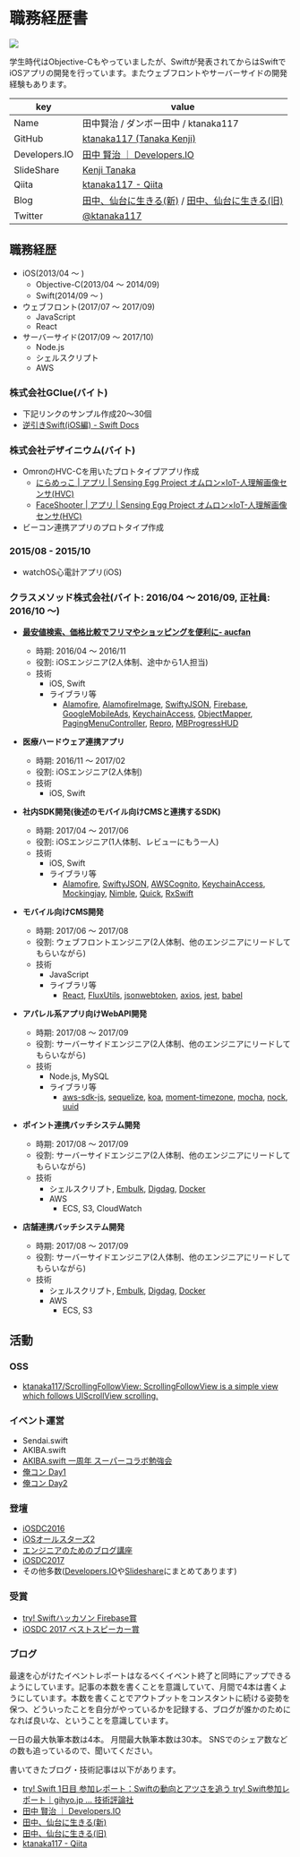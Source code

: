 # 職務経歴書

![](tanaka.jpg)

学生時代はObjective-Cもやっていましたが、Swiftが発表されてからはSwiftでiOSアプリの開発を行っています。またウェブフロントやサーバーサイドの開発経験もあります。

|key|value|
|---|-----|
|Name|田中賢治 / ダンボー田中 / ktanaka117|
|GitHub|[ktanaka117 \(Tanaka Kenji\)](https://github.com/ktanaka117)|
|Developers.IO|[田中 賢治 ｜ Developers\.IO](http://dev.classmethod.jp/author/tanaka-kenji/)|
|SlideShare|[Kenji Tanaka](http://www.slideshare.net/kenjitanaka58)|
|Qiita|[ktanaka117 \- Qiita](http://qiita.com/ktanaka117)|
|Blog|[田中、仙台に生きる(新)](http://tanakalivesinsendai.hatenablog.com/) / [田中、仙台に生きる(旧)](http://tanakalivesinsendai.blogspot.jp/)|
|Twitter|[@ktanaka117](https://twitter.com/ktanaka117)|

## 職務経歴

- iOS(2013/04 〜 )
	- Objective-C(2013/04 〜 2014/09)
	- Swift(2014/09 〜 )
- ウェブフロント(2017/07 〜 2017/09)
	- JavaScript
	- React
- サーバーサイド(2017/09 〜 2017/10)
	- Node.js
	- シェルスクリプト
	- AWS

### 株式会社GClue(バイト)
- 下記リンクのサンプル作成20〜30個
- [逆引きSwift\(iOS編\) \- Swift Docs](https://sites.google.com/a/gclue.jp/swift-docs/ni-yinki100-ios)

### 株式会社デザイニウム(バイト)
- OmronのHVC-Cを用いたプロトタイプアプリ作成
	- [にらめっこ \| アプリ \| Sensing Egg Project オムロン×IoT\-人理解画像センサ\(HVC\)](https://plus-sensing.omron.co.jp/egg-project/app/thedesignium2/)
	- [FaceShooter \| アプリ \| Sensing Egg Project オムロン×IoT\-人理解画像センサ\(HVC\)](https://plus-sensing.omron.co.jp/egg-project/app/tanakakenji/)
- ビーコン連携アプリのプロトタイプ作成

### 2015/08 - 2015/10
- watchOS心電計アプリ(iOS)

### クラスメソッド株式会社(バイト: 2016/04 〜 2016/09, 正社員: 2016/10 〜)
- **[最安値検索、価格比較でフリマやショッピングを便利に- aucfan](https://itunes.apple.com/jp/app/%E6%9C%80%E5%AE%89%E5%80%A4%E6%A4%9C%E7%B4%A2-%E4%BE%A1%E6%A0%BC%E6%AF%94%E8%BC%83%E3%81%A7%E3%83%95%E3%83%AA%E3%83%9E%E3%82%84%E3%82%B7%E3%83%A7%E3%83%83%E3%83%94%E3%83%B3%E3%82%B0%E3%82%92%E4%BE%BF%E5%88%A9%E3%81%AB-aucfan/id1125349901?mt=8)**
	- 時期: 2016/04 〜 2016/11
	- 役割: iOSエンジニア(2人体制、途中から1人担当)
	- 技術
		- iOS, Swift
		- ライブラリ等
			- [Alamofire](https://github.com/Alamofire/Alamofire), [AlamofireImage](https://github.com/Alamofire/AlamofireImage), [SwiftyJSON](https://github.com/SwiftyJSON/SwiftyJSON), [Firebase](https://firebase.google.com/?hl=ja), [GoogleMobileAds](https://cocoapods.org/pods/GoogleMobileAds), [KeychainAccess](https://github.com/kishikawakatsumi/KeychainAccess), [ObjectMapper](https://github.com/Hearst-DD/ObjectMapper), [PagingMenuController](https://github.com/kitasuke/PagingMenuController), [Repro](https://repro.io/jp/), [MBProgressHUD](https://github.com/jdg/MBProgressHUD)
- **医療ハードウェア連携アプリ**
	- 時期: 2016/11 〜 2017/02
	- 役割: iOSエンジニア(2人体制)
	- 技術
		- iOS, Swift
- **社内SDK開発(後述のモバイル向けCMSと連携するSDK)**
	- 時期: 2017/04 〜 2017/06
	- 役割: iOSエンジニア(1人体制、レビューにもう一人)
	- 技術
		- iOS, Swift
		- ライブラリ等
			- [Alamofire](https://github.com/Alamofire/Alamofire), [SwiftyJSON](https://github.com/SwiftyJSON/SwiftyJSON), [AWSCognito](http://docs.aws.amazon.com/mobile/sdkforios/developerguide/cognito-auth-aws-identity-for-ios.html), [KeychainAccess](https://github.com/kishikawakatsumi/KeychainAccess), [Mockingjay](https://github.com/kylef/Mockingjay), [Nimble](https://github.com/Quick/Nimble), [Quick](https://github.com/Quick/Quick), [RxSwift](https://github.com/ReactiveX/RxSwift)
- **モバイル向けCMS開発**
	- 時期: 2017/06 〜 2017/08
	- 役割: ウェブフロントエンジニア(2人体制、他のエンジニアにリードしてもらいながら)
	- 技術
		- JavaScript
		- ライブラリ等
			- [React](https://reactjs.org/), [FluxUtils](https://facebook.github.io/flux/docs/flux-utils.html), [jsonwebtoken](https://www.npmjs.com/package/jsonwebtoken), [axios](https://github.com/axios/axios), [jest](https://facebook.github.io/jest/), [babel](https://babeljs.io/)
- **アパレル系アプリ向けWebAPI開発**
	- 時期: 2017/08 〜 2017/09
	- 役割: サーバーサイドエンジニア(2人体制、他のエンジニアにリードしてもらいながら)
	- 技術
		- Node.js, MySQL
		- ライブラリ等
			- [aws-sdk-js](https://github.com/aws/aws-sdk-js), [sequelize](http://docs.sequelizejs.com/), [koa](http://koajs.com/), [moment-timezone](https://momentjs.com/timezone/), [mocha](https://mochajs.org/), [nock](https://github.com/node-nock/nock), [uuid](https://www.npmjs.com/package/uuid)
- **ポイント連携バッチシステム開発**
	- 時期: 2017/08 〜 2017/09
	- 役割: サーバーサイドエンジニア(2人体制、他のエンジニアにリードしてもらいながら)
	- 技術
		- シェルスクリプト, [Embulk](https://github.com/embulk/embulk), [Digdag](https://github.com/treasure-data/digdag), [Docker](https://www.docker.com/)
		- AWS
			- ECS, S3, CloudWatch
		
- **店舗連携バッチシステム開発**
	- 時期: 2017/08 〜 2017/09
	- 役割: サーバーサイドエンジニア(2人体制、他のエンジニアにリードしてもらいながら)
	- 技術
		- シェルスクリプト, [Embulk](https://github.com/embulk/embulk), [Digdag](https://github.com/treasure-data/digdag), [Docker](https://www.docker.com/)
		- AWS
			- ECS, S3

## 活動

### OSS

- [ktanaka117/ScrollingFollowView: ScrollingFollowView is a simple view which follows UIScrollView scrolling\.](https://github.com/ktanaka117/ScrollingFollowView)

### イベント運営

- Sendai.swift
- AKIBA.swift
- [AKIBA.swift 一周年 スーパーコラボ勉強会](https://dev.classmethod.jp/news/akiba-swift-1-year-anniversary/)
- [俺コン Day1](https://dev.classmethod.jp/smartphone/orecon-ios-day-1/)
- [俺コン Day2](https://dev.classmethod.jp/smartphone/orecon-ios-day-2/)

### 登壇

- [iOSDC2016](https://iosdc.jp/2016/c/node/34)
- [iOSオールスターズ2](http://dev.classmethod.jp/smartphone/iphone/event-report-ios-all-stars-2/)
- [エンジニアのためのブログ講座](https://dev.classmethod.jp/etc/writing-blog-for-engineers/)
- [iOSDC2017](https://dev.classmethod.jp/smartphone/iosdc-2017-setsuko/)
- その他多数([Developers.IO](http://dev.classmethod.jp/author/tanaka-kenji/)や[Slideshare](http://www.slideshare.net/kenjitanaka58)にまとめてあります)

### 受賞

- [try! Swiftハッカソン Firebase賞](https://dev.classmethod.jp/event/try-swift-tokyo-2017-hackathon/)
- [iOSDC 2017 ベストスピーカー賞](https://dev.classmethod.jp/smartphone/iosdc-2017-prize-best-speaker/)

### ブログ
最速を心がけたイベントレポートはなるべくイベント終了と同時にアップできるようにしています。記事の本数を書くことを意識していて、月間で4本は書くようにしています。本数を書くことでアウトプットをコンスタントに続ける姿勢を保つ、どういったことを自分がやっているかを記録する、ブログが誰かのためになれば良いな、ということを意識しています。

一日の最大執筆本数は4本。
月間最大執筆本数は30本。
SNSでのシェア数などの数も追っているので、聞いてください。

書いてきたブログ・技術記事は以下があります。

- [try\! Swift 1日目 参加レポート：Swiftの動向とアツさを追う try\! Swift参加レポート｜gihyo\.jp … 技術評論社](http://gihyo.jp/news/report/01/try-swift/0001)
- [田中 賢治 ｜ Developers\.IO](http://dev.classmethod.jp/author/tanaka-kenji/)
- [田中、仙台に生きる(新)](http://tanakalivesinsendai.hatenablog.com/)
- [田中、仙台に生きる(旧)](http://tanakalivesinsendai.blogspot.jp/)
- [ktanaka117 \- Qiita](http://qiita.com/ktanaka117)
